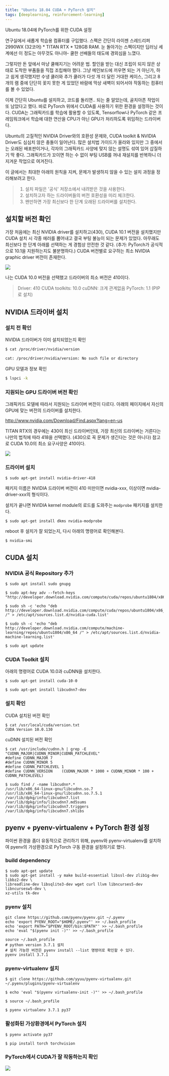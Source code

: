 ```yaml
---
title: "Ubuntu 18.04 CUDA + PyTorch 설치"
tags: [deeplearning, reinforcement-learning]
---
```


Ubuntu 18.04에 PyTorch를 위한 CUDA 설정

<!--more-->

연구실에서 새롭게 학습용 컴퓨터를 구입했다. 스펙은 간단히 라이젠 스레드리퍼 2990WX (32코어) * TITAN RTX * 128GB RAM. 눈 돌아가는 스펙이지만 딥러닝 세계에선 이 정도는 아무것도 아니야- 쿨한 선배들의 태도에 경외심을 느꼈다.

그렇지만 돈 앞에서 마냥 쿨해지기는 어려운 법. 할인을 받는 대신 조립이 되지 않은 상태로 도착한 부품들을 직접 조립해야 했다. 그냥 메인보드에 끼우면 되는 거 아닌가, 하고 쉽게 생각했지만 수냉 쿨러와 추가 쿨러가 다섯 개 더 달린 거대한 케이스, 그리고 8개의 램 중에 단단히 꽂지 못한 게 있었던 바람에 막상 새벽이 되어서야 작동하는 컴퓨터를 볼 수 있었다.

이제 간단히 Ubuntu를 설치하고, 코드를 돌리면.. 되는 줄 알았는데, 골치아픈 작업이 또 남았다고 했다. 바로 PyTorch 위에서 CUDA를 사용하기 위한 환경을 설정하는 것이다. CUDA는 그래픽카드를 학습에 활용할 수 있도록, Tensorflow나 PyTorch 같은 프레임워크에서 학습에 대한 연산을 CPU가 아닌 GPU가 처리하도록 위임하는 드라이버다.

Ubuntu의 고질적인 NVIDIA Driver와의 호환성 문제와, CUDA toolkit & NVIDIA Driver도 심심치 않은 충돌이 일어난다. 많은 설치법 가이드가 올라와 있지만 그 중에서는 오래된 배포판이거나, 각자의 그래픽카드 사양에 맞지 않는 설명도 섞여 있어 삽질하기 딱 좋다. 그래픽카드가 꼬이면 하는 수 없이 부팅 USB를 꺼내 재설치를 반복하니 더 지겨운 작업으로 여겨진다.

이 글에서는 최대한 아래의 원칙을 지켜, 문제가 발생하지 않을 수 있는 설치 과정을 정리해보려고 한다.

> 1. 설치 파일은 '공식' 저장소에서 내려받은 것을 사용한다.
> 2. 설치하고자 하는 드라이버들의 버전 호환성을 미리 체크한다.
> 3. 왠만하면 가장 최신보다 한 단계 오래된 드라이버를 설치한다.

## 설치할 버전 확인

가장 처음에는 최신 NVIDIA driver를 설치하고(430), CUDA 10.1 버전을 설치했지만 CUDA 설치 시 각종 에러를 뿜어내고 결국 부팅 불능이 되는 문제가 있었다. 아무래도 최신보다 한 단계 아래를 선택하는 게 경험상 안전한 것 같다. (추가: PyTorch가 공식적으로 10.1을 지원하는지도 불분명하다.) CUDA 버전별로 요구하는 최소 NVIDIA graphic driver 버전이 존재한다.

![](https://docs.nvidia.com/deploy/common/graphics/forward-compatibility.png)

나는 CUDA 10.0 버전을 선택했고 드라이버의 최소 버전은 410이다.

> Driver: 410
> CUDA toolkits: 10.0
> cuDNN: 크게 관계없음
> PyTorch: 1.1 (PIP로 설치)

## NVIDIA 드라이버 설치

### 설치 전 확인

NVIDIA 드라이버가 이미 설치되었는지 확인

```bash
$ cat /proc/driver/nvidia/version

cat: /proc/driver/nvidia/version: No such file or directory
```

GPU 모델과 정보 확인
```bash
$ lspci -k
```

### 지원되는 GPU 드라이버 버전 확인

그래픽카드 모델에 따라서 지원되는 드라이버 버전이 다르다. 아래의 페이지에서 자신의 GPU에 맞는 버전의 드라이버를 설치한다.

http://www.nvidia.com/Download/Find.aspx?lang=en-us

TITAN RTX의 경우에는 430이 최신 드라이버인데, 가장 최신의 드라이버는 거른다는 나만의 법칙에 따라 418을 선택했다. (430으로 꼭 문제가 생긴다는 것은 아니다) 참고로 CUDA 10.0의 최소 요구사양은 410이다.

![](https://www.dropbox.com/s/w7daps349o581p0/Screen%20Shot%202019-06-24%20at%201.27.26%20PM.png?raw=1)

### 드라이버 설치

```
$ sudo apt-get install nvidia-driver-418
```

패키지 이름은 NVIDIA 드라이버 버전이 410 미만이면 nvidia-xxx, 이상이면 nvidia-driver-xxx의 형식이다.

설치가 끝나면 NVIDIA kernel module의 로드를 도와주는 `modprobe` 패키지를 설치한다.

```
$ sudo apt-get install dkms nvidia-modprobe
```

reboot 후 설치가 잘 되었는지, 다시 아래의 명령어로 확인해본다.

```
$ nvidia-smi
```


## CUDA 설치

### NVIDIA 공식 Repository 추가

```
$ sudo apt install sudo gnupg

$ sudo apt-key adv --fetch-keys "http://developer.download.nvidia.com/compute/cuda/repos/ubuntu1804/x86_64/7fa2af80.pub"

$ sudo sh -c 'echo "deb http://developer.download.nvidia.com/compute/cuda/repos/ubuntu1804/x86_64 /" > /etc/apt/sources.list.d/nvidia-cuda.list'

$ sudo sh -c 'echo "deb http://developer.download.nvidia.com/compute/machine-learning/repos/ubuntu1804/x86_64 /" > /etc/apt/sources.list.d/nvidia-machine-learning.list'

$ sudo apt update
```

### CUDA Toolkit 설치

아래의 명령어로 CUDA 10.0과 cuDNN을 설치한다.

```
$ sudo apt-get install cuda-10-0

$ sudo apt-get install libcudnn7-dev
```

### 설치 확인

CUDA 설치된 버전 확인

```
$ cat /usr/local/cuda/version.txt
CUDA Version 10.0.130
```

cuDNN 설치된 버전 확인

```
$ cat /usr/include/cudnn.h | grep -E "CUDNN_MAJOR|CUDNN_MINOR|CUDNN_PATCHLEVEL"
#define CUDNN_MAJOR 7
#define CUDNN_MINOR 5
#define CUDNN_PATCHLEVEL 1
#define CUDNN_VERSION    (CUDNN_MAJOR * 1000 + CUDNN_MINOR * 100 + CUDNN_PATCHLEVEL)

$ sudo find / -name libcudnn*.*
/usr/lib/x86_64-linux-gnu/libcudnn.so.7
/usr/lib/x86_64-linux-gnu/libcudnn.so.7.5.1
/var/lib/dpkg/info/libcudnn7.list
/var/lib/dpkg/info/libcudnn7.md5sums
/var/lib/dpkg/info/libcudnn7.triggers
/var/lib/dpkg/info/libcudnn7.shlibs
```


## pyenv + pyenv-virtualenv + PyTorch 환경 설정

파이썬 환경을 좀더 유동적으로 관리하기 위해, pyenv와 pyenv-virtualenv를 설치하여 pyenv의 가상환경으로 PyTorch 구동 환경을 설정하기로 했다.

### build dependency

```
$ sudo apt-get update
$ sudo apt-get install -y make build-essential libssl-dev zlib1g-dev libbz2-dev \
libreadline-dev libsqlite3-dev wget curl llvm libncurses5-dev libncursesw5-dev \
xz-utils tk-dev
```

### pyenv 설치

```
git clone https://github.com/pyenv/pyenv.git ~/.pyenv
echo 'export PYENV_ROOT="$HOME/.pyenv"' >> ~/.bash_profile
echo 'export PATH="$PYENV_ROOT/bin:$PATH"' >> ~/.bash_profile
echo 'eval "$(pyenv init -)"' >> ~/.bash_profile

source ~/.bash_profile
# python version 3.7.1 설치
# 설치 가능한 버전은 pyenv install --list 명령어로 확인할 수 있다.
pyenv install 3.7.1
```

### pyenv-virtualenv 설치

```
$ git clone https://github.com/yyuu/pyenv-virtualenv.git ~/.pyenv/plugins/pyenv-virtualenv

$ echo 'eval "$(pyenv virtualenv-init -)"' >> ~/.bash_profile

$ source ~/.bash_profile

$ pyenv virtualenv 3.7.1 py37
```

### 활성화된 가상환경에서 PyTorch 설치

```
$ pyenv activate py37

$ pip install torch torchvision
```


### PyTorch에서 CUDA가 잘 작동하는지 확인

![](https://www.dropbox.com/s/blt8pcst7eelo3e/pytorch_cuda.png?raw=1)